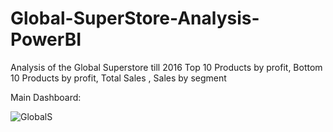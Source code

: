 # Global-SuperStore-Analysis-PowerBI
Analysis of the Global Superstore till 2016
Top 10 Products by profit, Bottom 10 Products by profit, Total Sales , Sales by segment 

Main Dashboard:

![GlobalS](https://user-images.githubusercontent.com/90610837/233792956-6c3da1c6-f1ca-4858-aa12-0b83e8b243b4.png)
